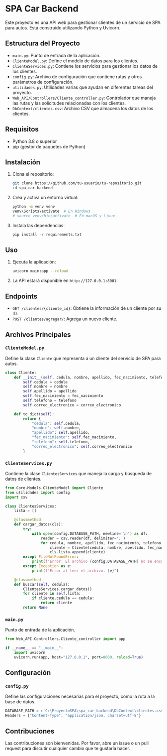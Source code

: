 # SPA Car Backend

Este proyecto es una API web para gestionar clientes de un servicio de SPA para autos. Está construido utilizando Python y Uvicorn.

## Estructura del Proyecto

- `main.py`: Punto de entrada de la aplicación.
- `ClienteModel.py`: Define el modelo de datos para los clientes.
- `ClienteServices.py`: Contiene los servicios para gestionar los datos de los clientes.
- `config.py`: Archivo de configuración que contiene rutas y otros parámetros de configuración.
- `utilidades.py`: Utilidades varias que ayudan en diferentes tareas del proyecto.
- `Web_API/Controllers/Cliente_controller.py`: Controlador que maneja las rutas y las solicitudes relacionadas con los clientes.
- `DbContext/clientes.csv`: Archivo CSV que almacena los datos de los clientes.

## Requisitos

- Python 3.8 o superior
- pip (gestor de paquetes de Python)

## Instalación

1. Clona el repositorio:

    ```sh
    git clone https://github.com/tu-usuario/tu-repositorio.git
    cd spa_car_backend
    ```

2. Crea y activa un entorno virtual:

    ```sh
    python -m venv venv
    venv\Scripts\activate  # En Windows
    # source venv/bin/activate  # En macOS y Linux
    ```

3. Instala las dependencias:

    ```sh
    pip install -r requirements.txt
    ```

## Uso

1. Ejecuta la aplicación:

    ```sh
    uvicorn main:app --reload
    ```

2. La API estará disponible en `http://127.0.0.1:8001`.

## Endpoints

- `GET /clientes/{cliente_id}`: Obtiene la información de un cliente por su ID.
- `POST /clientes/agregar/`: Agrega un nuevo cliente.

## Archivos Principales

### `ClienteModel.py`

Define la clase `Cliente` que representa a un cliente del servicio de SPA para autos.

```python
class Cliente:
    def __init__(self, cedula, nombre, apellido, fec_nacimiento, telefono, correo_electronico):
        self.cedula = cedula
        self.nombre = nombre
        self.apellido = apellido
        self.fec_nacimiento = fec_nacimiento
        self.telefono = telefono
        self.correo_electronico = correo_electronico

    def to_dict(self):
        return {
            "cedula": self.cedula,
            "nombre": self.nombre,
            "apellido": self.apellido,
            "fec_nacimiento": self.fec_nacimiento,
            "telefono": self.telefono,
            "correo_electronico": self.correo_electronico
        }
```

### `ClienteServices.py`

Contiene la clase `ClientesServices` que maneja la carga y búsqueda de datos de clientes.

```python
from Core.Models.ClienteModel import Cliente
from utilidades import config 
import csv

class ClientesServices:
    lista = []

    @classmethod
    def cargar_datos(cls):
        try:
            with open(config.DATABASE_PATH, newline='\n') as df:
                reader = csv.reader(df, delimiter=';')
                for cedula, nombre, apellido, fec_nacimiento, telefono, correo_electronico in reader:
                    cliente = Cliente(cedula, nombre, apellido, fec_nacimiento, telefono, correo_electronico)
                    cls.lista.append(cliente)
        except FileNotFoundError:
            print(f"Error: El archivo {config.DATABASE_PATH} no se encontró.")
        except Exception as e:
            print(f"Error al leer el archivo: {e}")

    @classmethod
    def buscar(self, cedula):
        ClientesServices.cargar_datos()
        for cliente in self.lista:
            if cliente.cedula == cedula:
                return cliente
        return None
```

### `main.py`

Punto de entrada de la aplicación.

```python
from Web_API.Controllers.Cliente_controller import app

if __name__ == "__main__":
    import uvicorn
    uvicorn.run(app, host="127.0.0.1", port=8000, reload=True)
```

## Configuración

### `config.py`

Define las configuraciones necesarias para el proyecto, como la ruta a la base de datos.

```python
DATABASE_PATH = r'C:\ProyectoSPA\spa_car_backend\DbContext\clientes.csv'
Headers = {"Content-Type": "application/json, charset=utf-8"}
```

## Contribuciones

Las contribuciones son bienvenidas. Por favor, abre un issue o un pull request para discutir cualquier cambio que te gustaría hacer.

